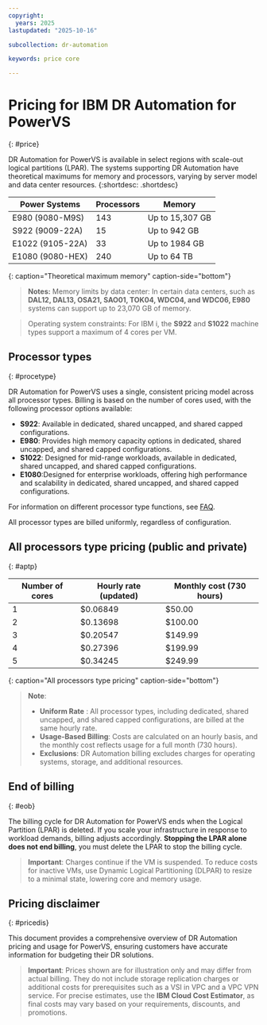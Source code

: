 ```yaml
---
copyright:
  years: 2025
lastupdated: "2025-10-16"

subcollection: dr-automation

keywords: price core

---
```


# Pricing for IBM DR Automation for PowerVS
{: #price}

DR Automation for PowerVS is available in select regions with scale-out logical partitions (LPAR). The systems supporting DR Automation have theoretical maximums for memory and processors, varying by server model and data center resources.
{:shortdesc: .shortdesc}


| Power Systems         | Processors | Memory            |
|-----------------------|------------|-------------------|
| E980 (9080-M9S)       | 143        | Up to 15,307 GB  |
| S922 (9009-22A)       | 15         | Up to 942 GB     |
| E1022 (9105-22A)      | 33         | Up to 1984 GB    |
| E1080 (9080-HEX)      | 240        | Up to 64 TB      |

{: caption="Theoretical maximum memory" caption-side="bottom"}

 > **Notes:**
 > Memory limits by data center: In certain data centers, such as **DAL12, DAL13, OSA21, SAO01, TOK04, WDC04, and WDC06, E980** systems can support up to 23,070 GB of memory.

 > Operating system constraints: For IBM i, the **S922** and **S1022** machine types support a maximum of 4 cores per VM.



## Processor types
{: #procetype}

DR Automation for PowerVS uses a single, consistent pricing model across all processor types. Billing is based on the number of cores used, with the following processor options available:

- **S922**: Available in dedicated, shared uncapped, and shared capped configurations.
- **E980**: Provides high memory capacity options in dedicated, shared uncapped, and shared capped configurations.
- **S1022**: Designed for mid-range workloads, available in dedicated, shared uncapped, and shared capped configurations.
- **E1080**:Designed for enterprise workloads, offering high performance and scalability in dedicated, shared uncapped, and shared capped configurations.

For information on different processor type functions, see [FAQ](/docs/dr-automation-powervs?topic=dr-automation-powervs-faqs).

All processor types are billed uniformly, regardless of configuration.

## All processors type pricing (public and private)
{: #aptp}

| Number of cores | Hourly rate (updated) | Monthly cost (730 hours) |
|----------------|----------------------|--------------------------|
| 1              | $0.06849              | $50.00                   |
| 2              | $0.13698              | $100.00                  |
| 3              | $0.20547              | $149.99                  |
| 4              | $0.27396              | $199.99                  |
| 5              | $0.34245              | $249.99                  |
{: caption="All processors type pricing" caption-side="bottom"}


   > **Note**: 
   >
   > - **Uniform Rate** : All processor types, including dedicated, shared uncapped, and shared capped  configurations, are billed at the same hourly rate.
   > - **Usage-Based Billing**: Costs are calculated on an hourly basis, and the monthly cost reflects usage for a full month (730 hours).
   > - **Exclusions**: DR Automation billing excludes charges for operating systems, storage, and additional resources.


## End of billing
{: #eob}

The billing cycle for DR Automation for PowerVS ends when the Logical Partition (LPAR) is deleted. If you scale your infrastructure in response to workload demands, billing adjusts accordingly. **Stopping the LPAR alone does not end billing**, you must delete the LPAR to stop the billing cycle.

> **Important**:
Charges continue if the VM is suspended. To reduce costs for inactive VMs, use Dynamic Logical Partitioning (DLPAR) to resize to a minimal state, lowering core and memory usage.


## Pricing disclaimer
{: #pricedis}

This document provides a comprehensive overview of DR Automation pricing and usage for PowerVS, ensuring customers have accurate information for budgeting their DR solutions.

> **Important**:
Prices shown are for illustration only and may differ from actual billing. They do not include storage replication charges or additional costs for prerequisites such as a VSI in VPC and a VPC VPN service. For precise estimates, use the **IBM Cloud Cost Estimator**, as final costs may vary based on your requirements, discounts, and promotions.
